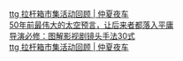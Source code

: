   
[ttg 拉杆箱市集活动回顾 | 仲夏夜车](http://www.dianyue.me/archives/707/ws08x7elexlq695s/)  
[50年前最伟大的太空预言，让后来者都落入平庸](http://www.dianyue.me/archives/233/3gh2gv31v03c63nm/)  
[导演必修：图解影视剧镜头手法30式](http://www.dianyue.me/archives/252/l9frjdnxuvn3tsm1/)  
[ttg 拉杆箱市集活动回顾 | 仲夏夜车](http://www.dianyue.me/archives/706/3a48v3g2fr7k8828/)